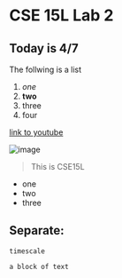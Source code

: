 # CSE 15L Lab 2
## Today is 4/7
The follwing is a list
1. *one*
2. **two**
3. three
4. four

[link to youtube](https://www.youtube.com/)

![image](https://www.google.com/url?sa=i&url=https%3A%2F%2Fwww.pexels.com%2Fphoto%2Fdefocused-image-of-lights-255379%2F&psig=AOvVaw04fixIqmJTtKrl03oSwTU7&ust=1649439313243000&source=images&cd=vfe&ved=0CAoQjRxqFwoTCOjR-bW-gvcCFQAAAAAdAAAAABAP)

> This is CSE15L

* one
* two
* three

Separate:
---
`timescale`

```
a block of text
```